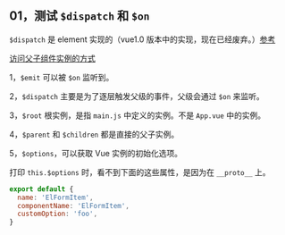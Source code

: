 ## 01，测试 `$dispatch` 和 `$on`

`$dispatch` 是 element 实现的（vue1.0 版本中的实现，现在已经废弃。）[参考](https://juejin.im/post/5c7fd345f265da2da771f4cd)

[访问父子组件实例的方式](https://cn.vuejs.org/v2/guide/components-edge-cases.html#%E8%AE%BF%E9%97%AE%E7%88%B6%E7%BA%A7%E7%BB%84%E4%BB%B6%E5%AE%9E%E4%BE%8B)

1，`$emit` 可以被 `$on` 监听到。

2，`$dispatch` 主要是为了逐层触发父级的事件，父级会通过 `$on` 来监听。

3，`$root` 根实例，是指 `main.js` 中定义的实例。不是 `App.vue` 中的实例。

4，`$parent` 和 `$children` 都是直接的父子实例。

5，`$options`，可以获取 Vue 实例的初始化选项。

打印 `this.$options` 时，看不到下面的这些属性，是因为在 `__proto__` 上。

``` js
export default {
  name: 'ElFormItem',
  componentName: 'ElFormItem',
  customOption: 'foo',
}
```